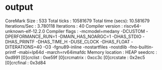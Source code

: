# output
CoreMark Size    : 533
Total ticks      : 10581679
Total time (secs): 10.581679
Iterations/Sec   : 3.780118
Iterations       : 40
Compiler version : riscv64-unknown-elf-12.2.0
Compiler flags   : -mcmodel=medany -DCUSTOM -DPERFORMANCE_RUN=1 -DMAIN_HAS_NOARGC=1 -DHAS_STDIO -DHAS_PRINTF -DHAS_TIME_H -DUSE_CLOCK -DHAS_FLOAT -DITERATIONS=40 -O3 -fgnu89-inline -nostartfiles -nostdlib -fno-builtin-printf -mabi=lp64d -march=rv64imafdc
Memory location  : HEAP
seedcrc          : 0xd991
[0]crclist       : 0xe59f
[0]crcmatrix     : 0xcc3c
[0]crcstate      : 0x2ec5
[0]crcfinal      : 0x3d84
